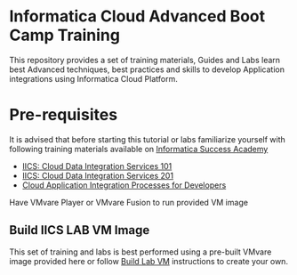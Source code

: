 # Informatica Cloud Advanced Boot Camp Training

This repository provides a set of training materials, Guides and Labs learn best Advanced techniques, best practices and skills to develop Application integrations using Informatica Cloud Platform.

# Pre-requisites

It is advised that before starting this tutorial or labs familiarize yourself with following training materials available on [Informatica Success Academy][Infa_Success_Academy]

* [IICS: Cloud Data Integration Services 101][Infa_Success_Academy_101]
* [IICS: Cloud Data Integration Services 201][Infa_Success_Academy_201]
* [Cloud Application Integration Processes for Developers][Infa_Success_Academy_CAI]

[Infa_Success_Academy]: https://informatica.csod.com/catalog/CustomPage.aspx?id=20000526 
[Infa_Success_Academy_101]: https://now.informatica.com/IICS-Cloud-101-onDemand.html
[Infa_Success_Academy_201]: https://now.informatica.com/IICS-Cloud-201-onDemand.html
[Infa_Success_Academy_CAI]: https://now.informatica.com/Cloud-Application-Integration-Process-onDemand.html

Have VMvare Player or VMvare Fusion to run provided VM image

## Build IICS LAB VM Image

This set of training and labs is best performed using a pre-built VMvare image
provided here or follow [Build Lab VM](./doc/buidl_lab_vm.md) instructions to create your own.
